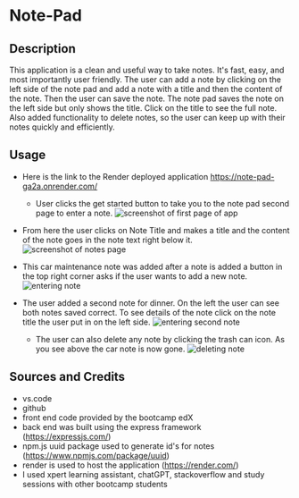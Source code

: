 # Note-Pad

## Description

This application is a clean and useful way to take notes. It's fast, easy, and most importantly user friendly. The user can add a note by clicking on the left side of the note pad and add a note with a title and then the content of the note. Then the user can save the note. The note pad saves the note on the left side but only shows the title. Click on the title to see the full note. Also added functionality to delete notes, so the user can keep up with their notes quickly and efficiently.

## Usage

- Here is the link to the Render deployed application https://note-pad-ga2a.onrender.com/

  - User clicks the get started button to take you to the note pad second page to enter a note.
    ![screenshot of first page of app](</public/assets/images/Screenshot 2024-08-13 at 12.39.34 PM.png>)

- From here the user clicks on Note Title and makes a title and the content of the note goes in the note text right below it.
  ![screenshot of notes page](</public/assets/images/Screenshot 2024-08-13 at 12.39.46 PM.png>)

- This car maintenance note was added after a note is added a button in the top right corner asks if the user wants to add a new note.
  ![entering note](</public/assets/images/Screenshot 2024-08-13 at 12.41.00 PM.png>)

- The user added a second note for dinner. On the left the user can see both notes saved correct. To see details of the note click on the note title the user put in on the left side.
  ![entering second note](</public/assets/images/Screenshot 2024-08-13 at 12.42.16 PM.png>)
  - The user can also delete any note by clicking the trash can icon. As you see above the car note is now gone.
    ![deleting note](</public/assets/images/Screenshot 2024-08-13 at 12.42.30 PM.png>)

## Sources and Credits

- vs.code
- github
- front end code provided by the bootcamp edX
- back end was built using the express framework (https://expressjs.com/)
- npm.js uuid package used to generate id's for notes (https://www.npmjs.com/package/uuid)
- render is used to host the application (https://render.com/)
- I used xpert learning assistant, chatGPT, stackoverflow and study sessions with other bootcamp students
